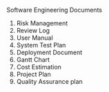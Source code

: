 Software Engineering Documents

1. Risk Management
2. Review Log
3. User Manual
4. System Test Plan
5. Deployment Document
6. Gantt Chart
7. Cost Estimation
8. Project Plan
9. Quality Assurance plan
